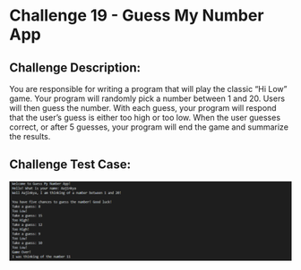 # Challenge 19 - Guess My Number App


## Challenge Description:

You are responsible for writing a program that will play the classic “Hi Low” game. Your
program will randomly pick a number between 1 and 20. Users will then guess the number.
With each guess, your program will respond that the user’s guess is either too high or too low.
When the user guesses correct, or after 5 guesses, your program will end the game and
summarize the results.

## Challenge Test Case:

<p align = center>
  <img src="https://github.com/aajinkya1203/The-Art-Of-Doing/blob/branch-19/%2319.PNG">
</p>
